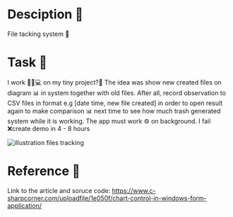 # Desciption 📜
File tacking system 📝 

# Task 📝 
I work 👨‍💼💻 on my tiny project?🤔 
The idea was show new created files on diagram 📊 in system together with old files. 
After all, record observation to CSV files in format e.g [date time, new file created] 
in order to open result again to make comparison 📊 next time to see how much trash generated system while it is working.
The app must work ⚙ on background. I fail ❌create demo in 4 - 8 hours

![illustration files tracking](https://github.com/vnikifirov/Ecosystem.DotNet/assets/39588115/2113e933-d321-4c5a-b540-e4d2209abcf0)

# Reference 📝 
Link to the article and soruce code: https://www.c-sharpcorner.com/uploadfile/1e050f/chart-control-in-windows-form-application/



